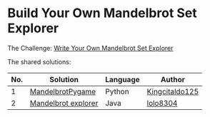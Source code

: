 # Build Your Own Mandelbrot Set Explorer

The Challenge: [Write Your Own Mandelbrot Set Explorer](https://codingchallenges.fyi/challenges/challenge-mandelbrot/)

The shared solutions:

| No. | Solution | Language | Author |
|---|------------------------------------------------------------------------|--------|------------------------------------------------------|
| 1 | [MandelbrotPygame](https://github.com/Kingcitaldo125/MandelbrotPygame) | Python | [Kingcitaldo125](https://github.com/Kingcitaldo125/) |
| 2 | [Mandelbrot explorer](https://github.com/lolo8304/coding-challenge/tree/main/no-84) | Java | [lolo8304](https://github.com/lolo8304) |
